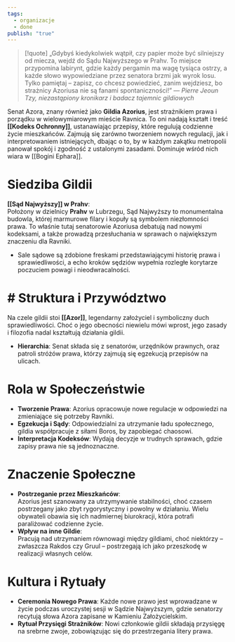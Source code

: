 ```yaml
---
tags:
  - organizacje
  - done
publish: "true"
---
```

> [!quote] „Gdybyś kiedykolwiek wątpił, czy papier może być silniejszy od miecza, wejdź do Sądu Najwyższego w Prahv. To miejsce przypomina labirynt, gdzie każdy pergamin ma wagę tysiąca ostrzy, a każde słowo wypowiedziane przez senatora brzmi jak wyrok losu. Tylko pamiętaj – zapisz, co chcesz powiedzieć, zanim wejdziesz, bo strażnicy Azoriusa nie są fanami spontaniczności!”
>— _Pierre Jeoun Tzy, niezastąpiony kronikarz i badacz tajemnic gildiowych_

Senat Azora, znany również jako **Gildia Azorius**, jest strażnikiem prawa i porządku w wielowymiarowym mieście Ravnica. To oni nadają kształt i treść **[[Kodeks Ochronny]]**, ustanawiając przepisy, które regulują codzienne życie mieszkańców. Zajmują się zarówno tworzeniem nowych regulacji, jak i interpretowaniem istniejących, dbając o to, by w każdym zakątku metropolii panował spokój i zgodność z ustalonymi zasadami. Dominuje wśród nich wiara w [[Bogini Ephara]].
# Siedziba Gildii
**[[Sąd Najwyższy]] w Prahv**:  
Położony w dzielnicy **Prahv** w Lubrzegu, Sąd Najwyższy to monumentalna budowla, której marmurowe filary i kopuły są symbolem niezłomności prawa. To właśnie tutaj senatorowie Azoriusa debatują nad nowymi kodeksami, a także prowadzą przesłuchania w sprawach o największym znaczeniu dla Ravniki.
- Sale sądowe są zdobione freskami przedstawiającymi historię prawa i sprawiedliwości, a echo kroków sędziów wypełnia rozległe korytarze poczuciem powagi i nieodwracalności.
# # **Struktura i Przywództwo**
Na czele gildii stoi **[[Azor]]**, legendarny założyciel i symboliczny duch sprawiedliwości. Choć o jego obecności niewielu mówi wprost, jego zasady i filozofia nadal kształtują działania gildii.
- **Hierarchia**: Senat składa się z senatorów, urzędników prawnych, oraz patroli stróżów prawa, którzy zajmują się egzekucją przepisów na ulicach.
# Rola w Społeczeństwie
- **Tworzenie Prawa**: Azorius opracowuje nowe regulacje w odpowiedzi na zmieniające się potrzeby Ravniki.
- **Egzekucja i Sądy**: Odpowiedzialni za utrzymanie ładu społecznego, gildia współpracuje z siłami Boros, by zapobiegać chaosowi.
- **Interpretacja Kodeksów**: Wydają decyzje w trudnych sprawach, gdzie zapisy prawa nie są jednoznaczne.
# Znaczenie Społeczne
- **Postrzeganie przez Mieszkańców**:  
    Azorius jest szanowany za utrzymywanie stabilności, choć czasem postrzegany jako zbyt rygorystyczny i powolny w działaniu. Wielu obywateli obawia się ich nadmiernej biurokracji, która potrafi paraliżować codzienne życie.
- **Wpływ na inne Gildie**:  
    Pracują nad utrzymaniem równowagi między gildiami, choć niektórzy – zwłaszcza Rakdos czy Gruul – postrzegają ich jako przeszkodę w realizacji własnych celów.
# Kultura i Rytuały
- **Ceremonia Nowego Prawa**: Każde nowe prawo jest wprowadzane w życie podczas uroczystej sesji w Sądzie Najwyższym, gdzie senatorzy recytują słowa Azora zapisane w Kamieniu Założycielskim.
- **Rytuał Przysięgi Strażników**: Nowi członkowie gildii składają przysięgę na srebrne zwoje, zobowiązując się do przestrzegania litery prawa.
